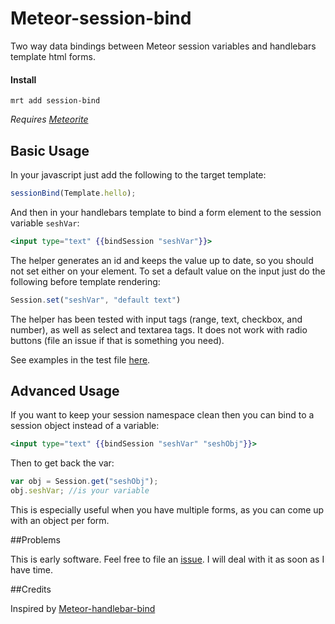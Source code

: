 Meteor-session-bind
===================

Two way data bindings between Meteor session variables and handlebars template html forms. 

#### Install

```
mrt add session-bind 
```
*Requires [Meteorite](https://github.com/oortcloud/meteorite)*

## Basic Usage
In your javascript just add the following to the target template:
```js
sessionBind(Template.hello);
```

And then in your handlebars template to bind a form element to the session variable ```seshVar```:
```handlebars
<input type="text" {{bindSession "seshVar"}}>
```

The helper generates an id and keeps the value up to date, so you should not set either on your element. To set a default value on the input just do the following before template rendering:
```js
Session.set("seshVar", "default text")
```

The helper has been tested with input tags (range, text, checkbox, and number), as well as select and textarea tags. It does not work with radio buttons (file an issue if that is something you need). 

See examples in the test file [here](https://github.com/nikhilbobb/Meteor-session-bind/blob/master/session-bind_tests.html).

## Advanced Usage

If you want to keep your session namespace clean then you can bind to a session object instead of a variable:
```handlebars
<input type="text" {{bindSession "seshVar" "seshObj"}}>
```
Then to get back the var:
```js
var obj = Session.get("seshObj");
obj.seshVar; //is your variable
```
This is especially useful when you have multiple forms, as you can come up with an object per form.

##Problems

This is early software. Feel free to file an [issue](https://github.com/nikhilbobb/Meteor-session-bind/issues). I will deal with it as soon as I have time.

##Credits

Inspired by [Meteor-handlebar-bind](https://github.com/raix/Meteor-handlebar-bind)
